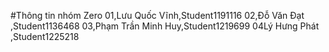 #Thông tin nhóm
Zero
01,Lưu Quốc Vĩnh,Student1191116
02,Đỗ Văn Đạt ,Student1136468
03,Phạm Trần Minh Huy,Student1219699
04Lý Hưng Phát ,Student1225218

